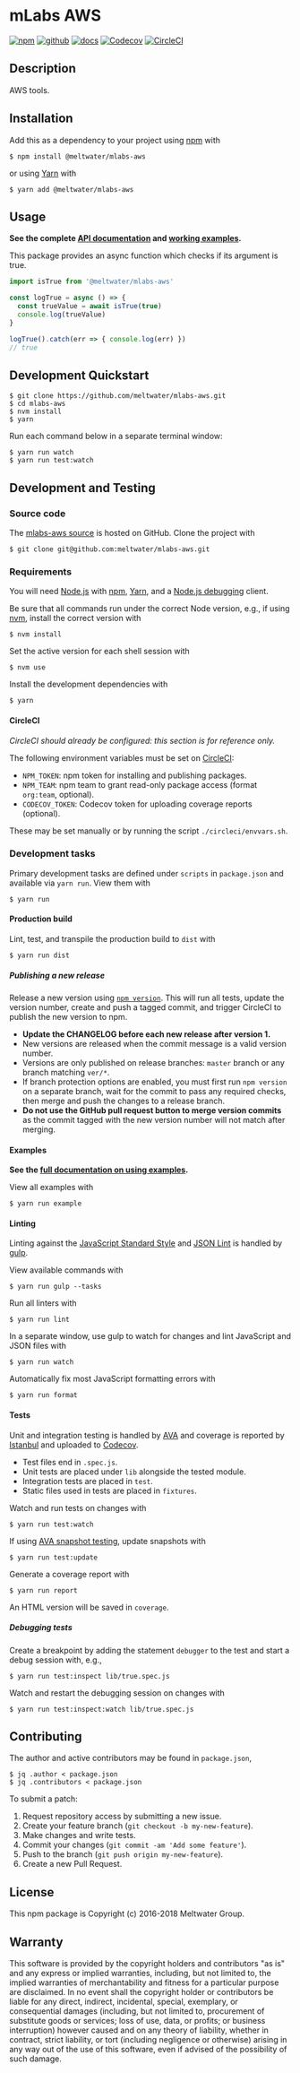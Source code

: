 # mLabs AWS

[![npm](https://img.shields.io/badge/npm-%40meltwater%2Fmlabs--aws-blue.svg)](https://www.npmjs.com/package/@meltwater/mlabs-aws)
[![github](https://img.shields.io/badge/github-repo-blue.svg)](https://github.com/meltwater/mlabs-aws)
[![docs](https://img.shields.io/badge/docs-master-green.svg)](https://github.com/meltwater/mlabs-aws/tree/master/docs)
[![Codecov](https://img.shields.io/codecov/c/token/KAivmcEoIT/github/meltwater/mlabs-aws.svg)](https://codecov.io/gh/meltwater/mlabs-aws)
[![CircleCI](https://circleci.com/gh/meltwater/mlabs-aws.svg?style=shield&circle-token=083702489c419182951c5e37452ffaabcc4becac)](https://circleci.com/gh/meltwater/mlabs-aws)

## Description

AWS tools.

## Installation

Add this as a dependency to your project using [npm] with

```
$ npm install @meltwater/mlabs-aws
```

or using [Yarn] with

```
$ yarn add @meltwater/mlabs-aws
```

[npm]: https://www.npmjs.com/
[Yarn]: https://yarnpkg.com/

## Usage

<!--- TODO: Update usage example for added module(s). -->

**See the complete [API documentation](./docs) and [working examples](./examples).**

This package provides an async function which checks if its argument is true.

```js
import isTrue from '@meltwater/mlabs-aws'

const logTrue = async () => {
  const trueValue = await isTrue(true)
  console.log(trueValue)
}

logTrue().catch(err => { console.log(err) })
// true
```

## Development Quickstart

```
$ git clone https://github.com/meltwater/mlabs-aws.git
$ cd mlabs-aws
$ nvm install
$ yarn
```

Run each command below in a separate terminal window:

```
$ yarn run watch
$ yarn run test:watch
```

## Development and Testing

### Source code

The [mlabs-aws source] is hosted on GitHub.
Clone the project with

```
$ git clone git@github.com:meltwater/mlabs-aws.git
```

[mlabs-aws source]: https://github.com/meltwater/mlabs-aws

### Requirements

You will need [Node.js] with [npm], [Yarn],
and a [Node.js debugging] client.

Be sure that all commands run under the correct Node version, e.g.,
if using [nvm], install the correct version with

```
$ nvm install
```

Set the active version for each shell session with

```
$ nvm use
```

Install the development dependencies with

```
$ yarn
```

[Node.js]: https://nodejs.org/
[Node.js debugging]: https://nodejs.org/en/docs/guides/debugging-getting-started/
[npm]: https://www.npmjs.com/
[nvm]: https://github.com/creationix/nvm

#### CircleCI

_CircleCI should already be configured: this section is for reference only._

The following environment variables must be set on [CircleCI]:

- `NPM_TOKEN`: npm token for installing and publishing packages.
- `NPM_TEAM`: npm team to grant read-only package access
  (format `org:team`, optional).
- `CODECOV_TOKEN`: Codecov token for uploading coverage reports (optional).

These may be set manually or by running the script `./circleci/envvars.sh`.

[CircleCI]: https://circleci.com/

### Development tasks

Primary development tasks are defined under `scripts` in `package.json`
and available via `yarn run`.
View them with

```
$ yarn run
```

#### Production build

Lint, test, and transpile the production build to `dist` with

```
$ yarn run dist
```

##### Publishing a new release

Release a new version using [`npm version`][npm version].
This will run all tests, update the version number,
create and push a tagged commit,
and trigger CircleCI to publish the new version to npm.

- **Update the CHANGELOG before each new release after version 1.**
- New versions are released when the commit message is a valid version number.
- Versions are only published on release branches:
  `master` branch or any branch matching `ver/*`.
- If branch protection options are enabled,
  you must first run `npm version` on a separate branch,
  wait for the commit to pass any required checks,
  then merge and push the changes to a release branch.
- **Do not use the GitHub pull request button to merge version commits**
  as the commit tagged with the new version number will not match after merging.

[npm version]: https://docs.npmjs.com/cli/version

#### Examples

**See the [full documentation on using examples](./examples).**

View all examples with

```
$ yarn run example
```

#### Linting

Linting against the [JavaScript Standard Style] and [JSON Lint]
is handled by [gulp].

View available commands with

```
$ yarn run gulp --tasks
```

Run all linters with

```
$ yarn run lint
```

In a separate window, use gulp to watch for changes
and lint JavaScript and JSON files with

```
$ yarn run watch
```

Automatically fix most JavaScript formatting errors with

```
$ yarn run format
```

[gulp]: https://gulpjs.com/
[JavaScript Standard Style]: https://standardjs.com/
[JSON Lint]: https://github.com/zaach/jsonlint

#### Tests

Unit and integration testing is handled by [AVA]
and coverage is reported by [Istanbul] and uploaded to [Codecov].

- Test files end in `.spec.js`.
- Unit tests are placed under `lib` alongside the tested module.
- Integration tests are placed in `test`.
- Static files used in tests are placed in `fixtures`.

Watch and run tests on changes with

```
$ yarn run test:watch
```

If using [AVA snapshot testing], update snapshots with

```
$ yarn run test:update
```

Generate a coverage report with

```
$ yarn run report
```

An HTML version will be saved in `coverage`.

##### Debugging tests

<!--- TODO: Update all use true.spec.js with added spec. -->

Create a breakpoint by adding the statement `debugger` to the test
and start a debug session with, e.g.,

```
$ yarn run test:inspect lib/true.spec.js
```

Watch and restart the debugging session on changes with

```
$ yarn run test:inspect:watch lib/true.spec.js
```

[AVA]: https://github.com/avajs/ava
[AVA snapshot testing]: https://github.com/avajs/ava#snapshot-testing
[Codecov]: https://codecov.io/
[Istanbul]: https://istanbul.js.org/

## Contributing

The author and active contributors may be found in `package.json`,

```
$ jq .author < package.json
$ jq .contributors < package.json
```

To submit a patch:

1. Request repository access by submitting a new issue.
2. Create your feature branch (`git checkout -b my-new-feature`).
3. Make changes and write tests.
4. Commit your changes (`git commit -am 'Add some feature'`).
5. Push to the branch (`git push origin my-new-feature`).
6. Create a new Pull Request.

## License

This npm package is Copyright (c) 2016-2018 Meltwater Group.

## Warranty

This software is provided by the copyright holders and contributors "as is" and
any express or implied warranties, including, but not limited to, the implied
warranties of merchantability and fitness for a particular purpose are
disclaimed. In no event shall the copyright holder or contributors be liable for
any direct, indirect, incidental, special, exemplary, or consequential damages
(including, but not limited to, procurement of substitute goods or services;
loss of use, data, or profits; or business interruption) however caused and on
any theory of liability, whether in contract, strict liability, or tort
(including negligence or otherwise) arising in any way out of the use of this
software, even if advised of the possibility of such damage.
